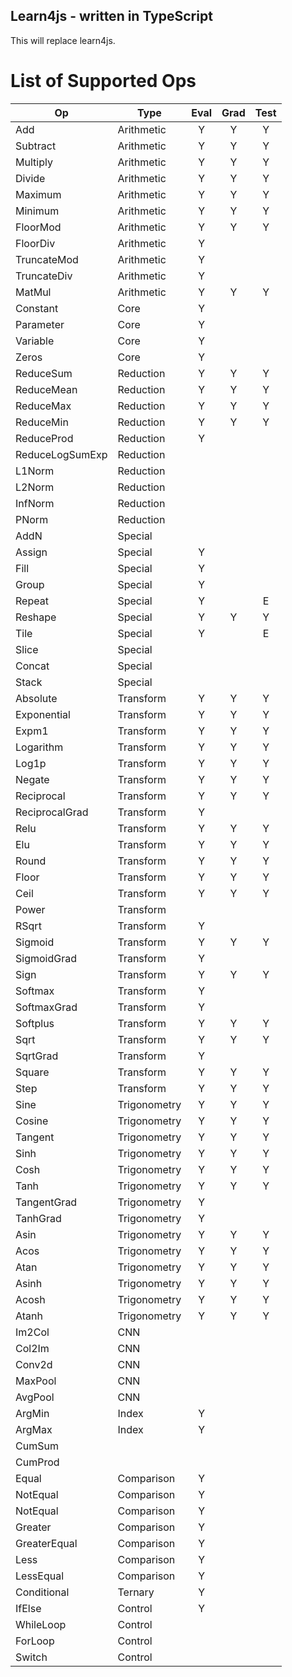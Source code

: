Learn4js - written in TypeScript
-

This will replace learn4js.

# List of Supported Ops

| Op                | Type          | Eval  | Grad  | Test  |
| ---               | ---           | :---: | :---: | :---: |
| Add               | Arithmetic    | Y     | Y     | Y     |
| Subtract          | Arithmetic    | Y     | Y     | Y     |
| Multiply          | Arithmetic    | Y     | Y     | Y     |
| Divide            | Arithmetic    | Y     | Y     | Y     |
| Maximum           | Arithmetic    | Y     | Y     | Y     |
| Minimum           | Arithmetic    | Y     | Y     | Y     |
| FloorMod          | Arithmetic    | Y     | Y     | Y     |
| FloorDiv          | Arithmetic    | Y     |       |       |
| TruncateMod       | Arithmetic    | Y     |       |       |
| TruncateDiv       | Arithmetic    | Y     |       |       |
| MatMul            | Arithmetic    | Y     | Y     | Y     |
| Constant          | Core          | Y     |       |       |
| Parameter         | Core          | Y     |       |       |
| Variable          | Core          | Y     |       |       |
| Zeros             | Core          | Y     |       |       |
| ReduceSum         | Reduction     | Y     | Y     | Y     |
| ReduceMean        | Reduction     | Y     | Y     | Y     |
| ReduceMax         | Reduction     | Y     | Y     | Y     |
| ReduceMin         | Reduction     | Y     | Y     | Y     |
| ReduceProd        | Reduction     | Y     |       |       |
| ReduceLogSumExp   | Reduction     |       |       |       |
| L1Norm            | Reduction     |       |       |       |
| L2Norm            | Reduction     |       |       |       |
| InfNorm           | Reduction     |       |       |       |
| PNorm             | Reduction     |       |       |       |
| AddN              | Special       |       |       |       |
| Assign            | Special       | Y     |       |       |
| Fill              | Special       | Y     |       |       |
| Group             | Special       | Y     |       |       |
| Repeat            | Special       | Y     |       | E     |
| Reshape           | Special       | Y     | Y     | Y     |
| Tile              | Special       | Y     |       | E     |
| Slice             | Special       |       |       |       |
| Concat            | Special       |       |       |       |
| Stack             | Special       |       |       |       |
| Absolute          | Transform     | Y     | Y     | Y     |
| Exponential       | Transform     | Y     | Y     | Y     |
| Expm1             | Transform     | Y     | Y     | Y     |
| Logarithm         | Transform     | Y     | Y     | Y     |
| Log1p             | Transform     | Y     | Y     | Y     |
| Negate            | Transform     | Y     | Y     | Y     |
| Reciprocal        | Transform     | Y     | Y     | Y     |
| ReciprocalGrad    | Transform     | Y     |       |       |
| Relu              | Transform     | Y     | Y     | Y     |
| Elu               | Transform     | Y     | Y     | Y     |
| Round             | Transform     | Y     | Y     | Y     |
| Floor             | Transform     | Y     | Y     | Y     |
| Ceil              | Transform     | Y     | Y     | Y     |
| Power             | Transform     |       |       |       |
| RSqrt             | Transform     | Y     |       |       |
| Sigmoid           | Transform     | Y     | Y     | Y     |
| SigmoidGrad       | Transform     | Y     |       |       |
| Sign              | Transform     | Y     | Y     | Y     |
| Softmax           | Transform     | Y     |       |       |
| SoftmaxGrad       | Transform     | Y     |       |       |
| Softplus          | Transform     | Y     | Y     | Y     |
| Sqrt              | Transform     | Y     | Y     | Y     |
| SqrtGrad          | Transform     | Y     |       |       |
| Square            | Transform     | Y     | Y     | Y     |
| Step              | Transform     | Y     | Y     | Y     |
| Sine              | Trigonometry  | Y     | Y     | Y     |
| Cosine            | Trigonometry  | Y     | Y     | Y     |
| Tangent           | Trigonometry  | Y     | Y     | Y     |
| Sinh              | Trigonometry  | Y     | Y     | Y     |
| Cosh              | Trigonometry  | Y     | Y     | Y     |
| Tanh              | Trigonometry  | Y     | Y     | Y     |
| TangentGrad       | Trigonometry  | Y     |       |       |
| TanhGrad          | Trigonometry  | Y     |       |       |
| Asin              | Trigonometry  | Y     | Y     | Y     |
| Acos              | Trigonometry  | Y     | Y     | Y     |
| Atan              | Trigonometry  | Y     | Y     | Y     |
| Asinh             | Trigonometry  | Y     | Y     | Y     |
| Acosh             | Trigonometry  | Y     | Y     | Y     |
| Atanh             | Trigonometry  | Y     | Y     | Y     |
| Im2Col            | CNN           |       |       |       |
| Col2Im            | CNN           |       |       |       |
| Conv2d            | CNN           |       |       |       |
| MaxPool           | CNN           |       |       |       |
| AvgPool           | CNN           |       |       |       |
| ArgMin            | Index         | Y     |       |       |
| ArgMax            | Index         | Y     |       |       |
| CumSum            |               |       |       |       |
| CumProd           |               |       |       |       |
| Equal             | Comparison    | Y     |       |       |
| NotEqual          | Comparison    | Y     |       |       |
| NotEqual          | Comparison    | Y     |       |       |
| Greater           | Comparison    | Y     |       |       |
| GreaterEqual      | Comparison    | Y     |       |       |
| Less              | Comparison    | Y     |       |       |
| LessEqual         | Comparison    | Y     |       |       |
| Conditional       | Ternary       | Y     |       |       |
| IfElse            | Control       | Y     |       |       |
| WhileLoop         | Control       |       |       |       |
| ForLoop           | Control       |       |       |       |
| Switch            | Control       |       |       |       |
